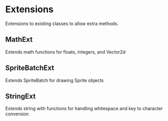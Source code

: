 ﻿# Extensions
Extensions to existing classes to allow extra methods.

## MathExt
Extends math functions for floats, integers, and Vector2d

## SpriteBatchExt
Extends SpriteBatch for drawing Sprite objects

## StringExt
Extends string with functions for handling whitespace and key to character conversion